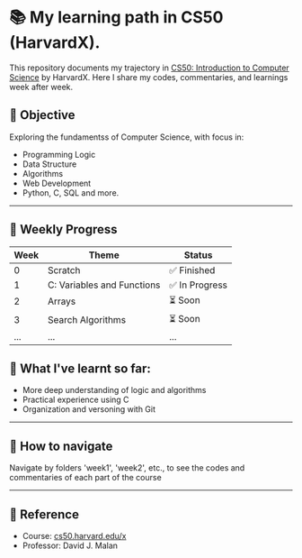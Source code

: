 # 📚 My learning path in CS50 (HarvardX).

This repository documents my trajectory in [CS50: Introduction to Computer Science](https://cs50.harvard.edu/x/) by HarvardX. Here I share my codes, commentaries, and learnings week after week.

## 🎯 Objective
Exploring the fundamentss of Computer Science, with focus in:
- Programming Logic
- Data Structure
- Algorithms
- Web Development
- Python, C, SQL and more.

----

## 📆 Weekly Progress

| Week | Theme                       | Status  |
|------|-----------------------------|---------|
| 0    | Scratch                     | ✅ Finished |
| 1    | C: Variables and Functions  | ✅ In Progress |
| 2    | Arrays                      | ⏳ Soon |
| 3    | Search Algorithms           | ⏳ Soon |
| ...  | ...                         | ...     |

## 🧠 What I've learnt so far:

- More deep understanding of logic and algorithms
- Practical experience using C
- Organization and versoning with Git

---

## 🚀 How to navigate

Navigate by folders 'week1', 'week2', etc., to see the codes and commentaries of each part of the course


---


## 📌 Reference

- Course: [cs50.harvard.edu/x](https://cs50.harvard.edu/x/)
- Professor: David J. Malan
